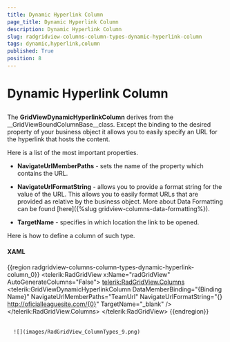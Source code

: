 ```yaml
---
title: Dynamic Hyperlink Column
page_title: Dynamic Hyperlink Column
description: Dynamic Hyperlink Column
slug: radgridview-columns-column-types-dynamic-hyperlink-column
tags: dynamic,hyperlink,column
published: True
position: 8
---
```


# Dynamic Hyperlink Column



## 

The __GridViewDynamicHyperlinkColumn__ derives from the __GridViewBoundColumnBase__class. Except the binding to the desired property of your business object it allows you to easily specify an URL for the hyperlink that hosts the content.

Here is a list of the most important properties.

* __NavigateUrlMemberPaths__ - sets the name of the property which contains the URL.

* __NavigateUrlFormatString__ - allows you to provide a format string for the value of the URL. This allows you to easily format URLs that are provided as relative by the business object. More about Data Formatting can be found [here]({%slug gridview-columns-data-formatting%}).

* __TargetName__ - specifies in which location the link to be opened.

Here is how to define a column of such type.

#### __XAML__

{{region radgridview-columns-column-types-dynamic-hyperlink-column_0}}
	<telerik:RadGridView x:Name="radGridView"
	                         AutoGenerateColumns="False">
	    <telerik:RadGridView.Columns>
	        <telerik:GridViewDynamicHyperlinkColumn DataMemberBinding="{Binding Name}"
	                                 NavigateUrlMemberPaths="TeamUrl"
	                                 NavigateUrlFormatString="{} http://oficialleaguesite.com/{0}"
	                                 TargetName="_blank" />
	    </telerik:RadGridView.Columns>
	</telerik:RadGridView>
	{{endregion}}






         
      ![](images/RadGridView_ColumnTypes_9.png)
